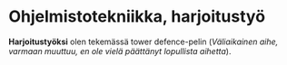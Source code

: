 # Ohjelmistotekniikka, harjoitustyö

**Harjoitustyöksi** olen tekemässä tower defence-pelin (*Väliaikainen aihe, varmaan muuttuu, en ole vielä päättänyt lopullista aihetta*). 
